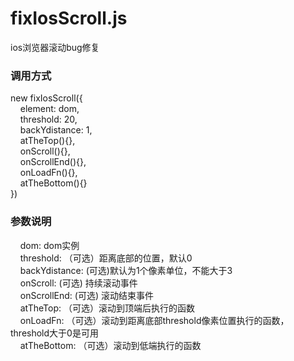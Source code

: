# fixIosScroll.js
ios浏览器滚动bug修复

### 调用方式
new fixIosScroll({</br>
&nbsp;&nbsp;&nbsp;&nbsp;element: dom,</br>
&nbsp;&nbsp;&nbsp;&nbsp;threshold: 20,</br>
&nbsp;&nbsp;&nbsp;&nbsp;backYdistance: 1,</br>
&nbsp;&nbsp;&nbsp;&nbsp;atTheTop(){},</br>
&nbsp;&nbsp;&nbsp;&nbsp;onScroll(){},</br>
&nbsp;&nbsp;&nbsp;&nbsp;onScrollEnd(){},</br>
&nbsp;&nbsp;&nbsp;&nbsp;onLoadFn(){},</br>
&nbsp;&nbsp;&nbsp;&nbsp;atTheBottom(){}</br>
})

### 参数说明
&nbsp;&nbsp;&nbsp;&nbsp;dom: dom实例</br>
&nbsp;&nbsp;&nbsp;&nbsp;threshold: （可选）距离底部的位置，默认0</br>
&nbsp;&nbsp;&nbsp;&nbsp;backYdistance: (可选)默认为1个像素单位，不能大于3</br>
&nbsp;&nbsp;&nbsp;&nbsp;onScroll: (可选) 持续滚动事件</br>
&nbsp;&nbsp;&nbsp;&nbsp;onScrollEnd: (可选) 滚动结束事件</br>
&nbsp;&nbsp;&nbsp;&nbsp;atTheTop: （可选）滚动到顶端后执行的函数</br>
&nbsp;&nbsp;&nbsp;&nbsp;onLoadFn: （可选）滚动到距离底部threshold像素位置执行的函数，threshold大于0是可用</br>
&nbsp;&nbsp;&nbsp;&nbsp;atTheBottom: （可选）滚动到低端执行的函数
